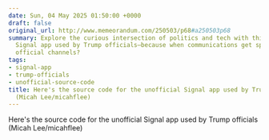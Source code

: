 ```yaml
---
date: Sun, 04 May 2025 01:50:00 +0000
draft: false
original_url: http://www.memeorandum.com/250503/p68#a250503p68
summary: Explore the curious intersection of politics and tech with this unofficial
  Signal app used by Trump officials—because when communications get spicy, who needs
  official channels?
tags:
- signal-app
- trump-officials
- unofficial-source-code
title: Here's the source code for the unofficial Signal app used by Trump officials
  (Micah Lee/micahflee)
---
```


Here's the source code for the unofficial Signal app used by Trump officials (Micah Lee/micahflee)